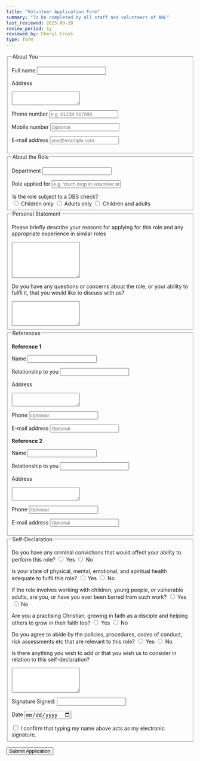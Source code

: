 ```yaml
---
title: "Volunteer Application Form"
summary: "To be completed by all staff and volunteers of ANL"
last_reviewed: 2025-09-28
review_period: 1y
reviewed_by: Cheryl Cross
type: form
---
```


<form 
  name="{{< getPageTitle >}}" 
  class="verified-form"
  netlify
>

<input type="hidden" name="_gotcha" style="display:none!important">

<fieldset>
  <legend>About You</legend>

  <label for="fullname">Full name</label>
  <input type="text" id="fullname" name="fullname" class="short-input name" required>

  <label for="address">Address</label>
  <textarea id="address" name="address" rows="2" required></textarea>

  <label for="phone">Phone number</label>
  <input type="tel" id="phone" name="phone" class="short-input" required placeholder="e.g. 01234 567890">

  <label for="mobile">Mobile number</label>
  <input type="tel" id="mobile" name="mobile" class="short-input" placeholder="Optional">

  <label for="email">E-mail address</label>
  <input type="email" id="email" name="email" class="short-input" required placeholder="you@example.com">

</fieldset>

<fieldset>
  <legend>About the Role</legend>

  <label for="department">Department</label>
  <input type="text" id="department" name="department" class="short-input" required>

  <label for="role">Role applied for</label>
  <input type="text" id="role" name="role" class="short-input" required placeholder="e.g. Youth drop in volunteer at Chinley TNT">

  <legend>Is the role subject to a DBS check?</legend>
  <label><input type="radio" name="dbs_check" value="Children only" required> Children only</label>
  <label><input type="radio" name="dbs_check" value="Adults only"> Adults only</label>
  <label><input type="radio" name="dbs_check" value="Children and adults"> Children and adults</label>

</fieldset>

<fieldset>
  <legend>Personal Statement</legend>

  <label for="statement">Please briefly describe your reasons for applying for this role and any appropriate experience in similar roles</label>
  <textarea id="statement" name="statement" rows="6" required></textarea>

  <label for="concerns">Do you have any questions or concerns about the role, or your ability to fulfil it, that you would like to discuss with us?</label>
  <textarea id="concerns" name="concerns" rows="4"></textarea>

</fieldset>

<fieldset>
  <legend>References</legend>

  <strong>Reference 1</strong>

  <label for="ref1_name">Name</label>
  <input type="text" id="ref1_name" name="ref1_name" class="short-input" required>

  <label for="ref1_relationship">Relationship to you</label>
  <input type="text" id="ref1_relationship" name="ref1_relationship" class="short-input" required>

  <label for="ref1_address">Address</label>
  <textarea id="ref1_address" name="ref1_address" rows="2" required></textarea>

  <label for="ref1_phone">Phone</label>
  <input type="tel" id="ref1_phone" name="ref1_phone" class="short-input" placeholder="Optional">

  <label for="ref1_email">E-mail address</label>
  <input type="email" id="ref1_email" name="ref1_email" class="short-input" placeholder="Optional">

  <strong>Reference 2</strong>

  <label for="ref2_name">Name</label>
  <input type="text" id="ref2_name" name="ref2_name" class="short-input" required>

  <label for="ref2_relationship">Relationship to you</label>
  <input type="text" id="ref2_relationship" name="ref2_relationship" class="short-input">

  <label for="ref2_address">Address</label>
  <textarea id="ref2_address" name="ref2_address" rows="2" required></textarea>

  <label for="ref2_phone">Phone</label>
  <input type="tel" id="ref2_phone" name="ref2_phone" class="short-input" placeholder="Optional">

  <label for="ref2_email">E-mail address</label>
  <input type="email" id="ref2_email" name="ref2_email" class="short-input" placeholder="Optional">

</fieldset>

<fieldset>
  <legend>Self-Declaration</legend>

  <label>Do you have any criminal convictions that would affect your ability to perform this role?</label>
  <label><input type="radio" name="convictions" value="Yes" required> Yes</label>
  <label><input type="radio" name="convictions" value="No"> No</label>

  <label>Is your state of physical, mental, emotional, and spiritual health adequate to fulfil this role?</label>
  <label><input type="radio" name="health" value="Yes" required> Yes</label>
  <label><input type="radio" name="health" value="No"> No</label>

  <label>If the role involves working with children, young people, or vulnerable adults, are you, or have you ever been barred from such work?</label>
  <label><input type="radio" name="barred" value="Yes" required> Yes</label>
  <label><input type="radio" name="barred" value="No"> No</label>

  <label>Are you a practising Christian, growing in faith as a disciple and helping others to grow in their faith too?</label>
  <label><input type="radio" name="christian" value="Yes" required> Yes</label>
  <label><input type="radio" name="christian" value="No"> No</label>

  <label>Do you agree to abide by the policies, procedures, codes of conduct, risk assessments etc that are relevant to this role?</label>
  <label><input type="radio" name="policies" value="Yes" required> Yes</label>
  <label><input type="radio" name="policies" value="No"> No</label>

  <label for="self_declaration_extra">Is there anything you wish to add or that you wish us to consider in relation to this self-declaration?</label>
  <textarea id="self_declaration_extra" name="self_declaration_extra" rows="4"></textarea>

  <label>Signature</label>
  <label class="checkbox-inline required">
    Signed:
    <input type="text" id="RefereeName" name="referee_name" class="short-input" required>
  </label>

  <label for="RefereeDate" class="required">Date</label>
  <input type="date" id="RefereeDate" name="referee_date" class="short-input autofill-today" required>

  <label class="checkbox-inline required">
    <input type="checkbox" name="RefereeSignatureConfirm" required>
    I confirm that typing my name above acts as my electronic signature.
  </label>

</fieldset>

<button type="submit">Submit Application</button>

</form>
